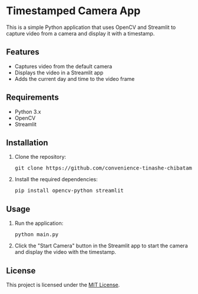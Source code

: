 <h1>Timestamped Camera App</h1> <p>This is a simple Python application that uses OpenCV and Streamlit to capture video from a camera and display it with a timestamp.</p> <h2>Features</h2> <ul> <li>Captures video from the default camera</li> <li>Displays the video in a Streamlit app</li> <li>Adds the current day and time to the video frame</li> </ul> <h2>Requirements</h2> <ul> <li>Python 3.x</li> <li>OpenCV</li> <li>Streamlit</li> </ul> <h2>Installation</h2> <ol> <li>Clone the repository: <pre>git clone https://github.com/convenience-tinashe-chibatamoto/timestamped-camera-app.git</pre> </li> <li>Install the required dependencies: <pre>pip install opencv-python streamlit</pre> </li> </ol> <h2>Usage</h2> <ol> <li>Run the application: <pre>python main.py</pre> </li> <li>Click the "Start Camera" button in the Streamlit app to start the camera and display the video with the timestamp.</li> </ol> <h2>License</h2> <p>This project is licensed under the <a href="LICENSE">MIT License</a>.</p>
